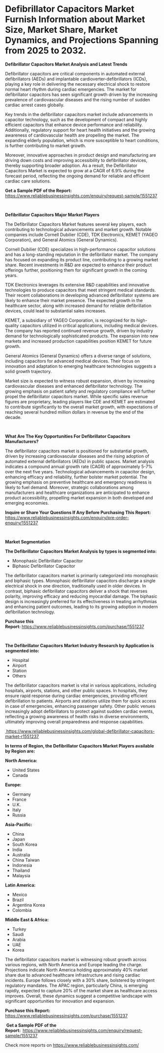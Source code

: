 <p><h1>Defibrillator Capacitors Market Furnish Information about Market Size, Market Share, Market Dynamics, and Projections Spanning from 2025 to 2032.</h1></p><p><strong>Defibrillator Capacitors Market Analysis and Latest Trends</strong></p>
<p><p>Defibrillator capacitors are critical components in automated external defibrillators (AEDs) and implantable cardioverter-defibrillators (ICDs), playing a key role in delivering the necessary electrical shock to restore normal heart rhythm during cardiac emergencies. The market for defibrillator capacitors has seen significant growth driven by the increasing prevalence of cardiovascular diseases and the rising number of sudden cardiac arrest cases globally.</p><p>Key trends in the defibrillator capacitors market include advancements in capacitor technology, such as the development of compact and highly efficient capacitors that enhance device performance and reliability. Additionally, regulatory support for heart health initiatives and the growing awareness of cardiovascular health are propelling the market. The expanding elderly population, which is more susceptible to heart conditions, is further contributing to market growth. </p><p>Moreover, innovative approaches in product design and manufacturing are driving down costs and improving accessibility to defibrillator devices, thereby supporting broader adoption. As a result, the Defibrillator Capacitors Market is expected to grow at a CAGR of 6.9% during the forecast period, reflecting the ongoing demand for reliable and efficient cardiac care solutions.</p></p>
<p><strong>Get a Sample PDF of the Report:&nbsp;</strong> <a href="https://www.reliablebusinessinsights.com/enquiry/request-sample/1551237?utm_campaign=3133&utm_medium=2&utm_source=Github&utm_content=ia&utm_term=07042025&utm_id=defibrillator-capacitors">https://www.reliablebusinessinsights.com/enquiry/request-sample/1551237</a></p>
<p>&nbsp;</p>
<p><strong>Defibrillator Capacitors Major Market Players</strong></p>
<p><p>The Defibrillator Capacitors Market features several key players, each contributing to technological advancements and market growth. Notable companies include Cornell Dubilier (CDE), TDK Electronics, KEMET (YAGEO Corporation), and General Atomics (General Dynamics).</p><p>Cornell Dubilier (CDE) specializes in high-performance capacitor solutions and has a long-standing reputation in the defibrillator market. The company has focused on expanding its product line, contributing to a growing market share. Recent investments in R&D are expected to enhance their product offerings further, positioning them for significant growth in the coming years.</p><p>TDK Electronics leverages its extensive R&D capabilities and innovative technologies to produce capacitors that meet stringent medical standards. Their recent collaborations in developing advanced defibrillator systems are likely to enhance their market presence. The expected growth in the healthcare sector, along with increased demand for reliable defibrillation devices, could lead to substantial sales increases.</p><p>KEMET, a subsidiary of YAGEO Corporation, is recognized for its high-quality capacitors utilized in critical applications, including medical devices. The company has reported continued revenue growth, driven by industry demand for technologically sophisticated products. The expansion into new markets and increased production capabilities position KEMET for future growth.</p><p>General Atomics (General Dynamics) offers a diverse range of solutions, including capacitors for advanced medical devices. Their focus on innovation and adaptation to emerging healthcare technologies suggests a solid growth trajectory.</p><p>Market size is expected to witness robust expansion, driven by increasing cardiovascular diseases and enhanced defibrillator technology. The growing emphasis on patient safety and regulatory compliance will further propel the defibrillator capacitors market. While specific sales revenue figures are proprietary, leading players like CDE and KEMET are estimated to contribute significantly to the overall market growth, with expectations of reaching several hundred million dollars in revenue by the end of the decade.</p></p>
<p>&nbsp;</p>
<p><strong>What Are The Key Opportunities For Defibrillator Capacitors Manufacturers?</strong></p>
<p><p>The defibrillator capacitors market is positioned for substantial growth, driven by increasing cardiovascular diseases and the rising adoption of automated external defibrillators (AEDs) in public spaces. Market analysis indicates a compound annual growth rate (CAGR) of approximately 5-7% over the next five years. Technological advancements in capacitor design, enhancing efficacy and reliability, further bolster market potential. The growing emphasis on preventive healthcare and emergency readiness is likely to fuel demand. Moreover, strategic collaborations among manufacturers and healthcare organizations are anticipated to enhance product accessibility, propelling market expansion in both developed and emerging economies.</p></p>
<p><strong>Inquire or Share Your Questions If Any Before Purchasing This Report:</strong> <a href="https://www.reliablebusinessinsights.com/enquiry/pre-order-enquiry/1551237?utm_campaign=3133&utm_medium=2&utm_source=Github&utm_content=ia&utm_term=07042025&utm_id=defibrillator-capacitors">https://www.reliablebusinessinsights.com/enquiry/pre-order-enquiry/1551237</a></p>
<p>&nbsp;</p>
<p><strong>Market Segmentation</strong></p>
<p><strong>The Defibrillator Capacitors Market Analysis by types is segmented into:</strong></p>
<p><ul><li>Monophasic Defibrillator Capacitor</li><li>Biphasic Defibrillator Capacitor</li></ul></p>
<p><p>The defibrillator capacitors market is primarily categorized into monophasic and biphasic types. Monophasic defibrillator capacitors discharge a single electrical shock in one direction, traditionally used in older devices. In contrast, biphasic defibrillator capacitors deliver a shock that reverses polarity, improving efficacy and reducing myocardial damage. The biphasic design is increasingly preferred for its effectiveness in treating arrhythmias and enhancing patient outcomes, leading to its growing adoption in modern defibrillation technology.</p></p>
<p><strong>Purchase this Report:&nbsp;</strong><a href="https://www.reliablebusinessinsights.com/purchase/1551237?utm_campaign=3133&utm_medium=2&utm_source=Github&utm_content=ia&utm_term=07042025&utm_id=defibrillator-capacitors">https://www.reliablebusinessinsights.com/purchase/1551237</a></p>
<p>&nbsp;</p>
<p><strong>The Defibrillator Capacitors Market Industry Research by Application is segmented into:</strong></p>
<p><ul><li>Hospital</li><li>Airport</li><li>Station</li><li>Others</li></ul></p>
<p><p>The defibrillator capacitors market is vital in various applications, including hospitals, airports, stations, and other public spaces. In hospitals, they ensure rapid response during cardiac emergencies, providing efficient defibrillation to patients. Airports and stations utilize them for quick access in case of emergencies, enhancing passenger safety. Other public venues increasingly adopt defibrillators to protect against sudden cardiac events, reflecting a growing awareness of health risks in diverse environments, ultimately improving overall preparedness and response capabilities.</p></p>
<p><a href="https://www.reliablebusinessinsights.com/global-defibrillator-capacitors-market-r1551237?utm_campaign=3133&utm_medium=2&utm_source=Github&utm_content=ia&utm_term=07042025&utm_id=defibrillator-capacitors">&nbsp;https://www.reliablebusinessinsights.com/global-defibrillator-capacitors-market-r1551237</a></p>
<p><strong>In terms of Region, the Defibrillator Capacitors Market Players available by Region are:</strong></p>
<p>
    <p> <strong> North America: </strong>
        <ul>
            <li>United States</li>
            <li>Canada</li>
        </ul>
        </p> 
    <p> <strong> Europe: </strong>
        <ul>
            <li>Germany</li>
            <li>France</li>
            <li>U.K.</li>
            <li>Italy</li>
            <li>Russia</li>
        </ul>
        </p> 
    <p> <strong> Asia-Pacific: </strong>
        <ul>
            <li>China</li>
            <li>Japan</li>
            <li>South Korea</li>
            <li>India</li>
            <li>Australia</li>
            <li>China Taiwan</li>
            <li>Indonesia</li>
            <li>Thailand</li>
            <li>Malaysia</li>
        </ul>
        </p> 
    <p> <strong> Latin America: </strong>
        <ul>
            <li>Mexico</li>
            <li>Brazil</li>
            <li>Argentina Korea</li>
            <li>Colombia</li>
        </ul>
        </p> 
    <p> <strong> Middle East & Africa: </strong>
        <ul>
            <li>Turkey</li>
            <li>Saudi</li>
            <li>Arabia</li>
            <li>UAE</li>
            <li>Korea</li>
        </ul>
    </p>
    </p>
<p><p>The defibrillator capacitors market is witnessing robust growth across various regions, with North America and Europe leading the charge. Projections indicate North America holding approximately 40% market share due to advanced healthcare infrastructure and rising cardiac incidents. Europe follows closely with a 30% share, bolstered by stringent regulatory mandates. The APAC region, particularly China, is emerging rapidly, expected to capture 20% of the market share as healthcare access improves. Overall, these dynamics suggest a competitive landscape with significant opportunities for innovation and expansion.</p></p>
<p><strong>Purchase this Report: </strong><a href="https://www.reliablebusinessinsights.com/purchase/1551237?utm_campaign=3133&utm_medium=2&utm_source=Github&utm_content=ia&utm_term=07042025&utm_id=defibrillator-capacitors">https://www.reliablebusinessinsights.com/purchase/1551237</a></p>
<p>&nbsp;<strong>Get a Sample PDF of the Report:&nbsp;&nbsp;</strong><a href="https://www.reliablebusinessinsights.com/enquiry/request-sample/1551237?utm_campaign=3133&utm_medium=2&utm_source=Github&utm_content=ia&utm_term=07042025&utm_id=defibrillator-capacitors">https://www.reliablebusinessinsights.com/enquiry/request-sample/1551237</a></p>
<p><strong></strong></p>
<p>Check more reports on <a href="https://www.reliablebusinessinsights.com/?utm_campaign=3133&utm_medium=2&utm_source=Github&utm_content=ia&utm_term=07042025&utm_id=defibrillator-capacitors">https://www.reliablebusinessinsights.com/</a></p>